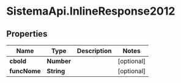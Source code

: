# SistemaApi.InlineResponse2012

## Properties
Name | Type | Description | Notes
------------ | ------------- | ------------- | -------------
**cboId** | **Number** |  | [optional] 
**funcNome** | **String** |  | [optional] 
